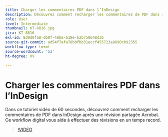 ```yaml
---
title: Charger les commentaires PDF dans l’InDesign
description: Découvrez comment recharger les commentaires de PDF dans InDesign après une révision partagée d’Acrobat
role: User
level: Intermediate
thumbnail: KT-8816.jpg
jira: KT-8816
exl-id: 8d9d0fa8-db0f-48be-b19e-b2b758648d3b
source-git-commit: ad54f7afa78b0fbb31eccf455723a8890cb92355
workflow-type: tm+mt
source-wordcount: '53'
ht-degree: 0%

---
```


# Charger les commentaires PDF dans l’InDesign

Dans ce tutoriel vidéo de 60 secondes, découvrez comment recharger les commentaires de PDF dans InDesign après une révision partagée Acrobat. Ce workflow digital vous aide à effectuer des révisions en un temps record.

>[!VIDEO](https://video.tv.adobe.com/v/336907?quality=12&learn=on&hidetitle=true)
